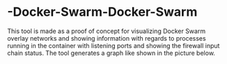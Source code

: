 # -Docker-Swarm-Docker-Swarm
This tool is made as a proof of concept for visualizing Docker Swarm overlay networks and showing information with regards to processes running in the container with listening ports and showing the firewall input chain status. The tool generates a graph like shown in the picture below.
